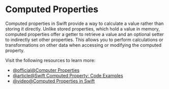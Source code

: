 # Computed Properties

Computed properties in Swift provide a way to calculate a value rather than storing it directly. Unlike stored properties, which hold a value in memory, computed properties offer a getter to retrieve a value and an optional setter to indirectly set other properties. This allows you to perform calculations or transformations on other data when accessing or modifying the computed property.

Visit the following resources to learn more:

- [@official@Computer Properties](https://docs.swift.org/swift-book/documentation/the-swift-programming-language/properties#Computed-Properties)
- [@article@Swift Computed Property: Code Examples](https://www.avanderlee.com/swift/computed-property/)
- [@video@Computed Properties in Swift](https://www.youtube.com/watch?v=yze92fm54vU)